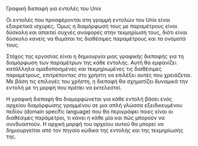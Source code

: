 Γραφική διεπαφή για εντολές του Unix

Οι εντολές που προσφέρονται στη γραμμή εντολών του Unix είναι εξαιρετικά ισχυρές. Όμως η διαμόρφωσή τους με παραμέτρους είναι δύσκολη και απαιτεί συχνές αναφορές στην τεκμηρίωσή τους, διότι είναι δύσκολο κανείς να θυμάται τις διαθέσιμες παραμέτρους και τα ονόματά τους.

Στόχος της εργασίας είναι η δημιουργία μιας γραφικής διεπαφής για τη διαμόρφωση των παραμέτρων της κάθε εντολής. Αυτή θα εμφανίζει κατάλληλα ομαδοποιημένες και τεκμηριωμένες τις διαθέσιμες παραμέτρους, επιτρέποντας στο χρήστη να επιλέξει αυτές που χρειάζεται. Με βάση τις επιλογές του χρήστη, η διεπαφή θα σχηματίζει δυναμικά την εντολή με τη μορφή που πρέπει να εκτελεστεί.

Η γραφική διεπαφή θα διαμορφώνεται για κάθε εντολή βάσει ενός αρχείου διαμόρφωσης γραμμένου σε μια απλή γλώσσα εξειδικευμένου πεδίου (domain specific language) που θα περιγράφει ποιες είναι οι διαθέσιμες παράμετροι, τι κάνει η κάθε μία και πώς μπορούν να συνδυαστούν. Η αρχική μορφή του αρχείου αυτού θα μπορεί να δημιουργείται από τον πηγαίο κώδικα της εντολής και της τεκμηρίωσής της.
